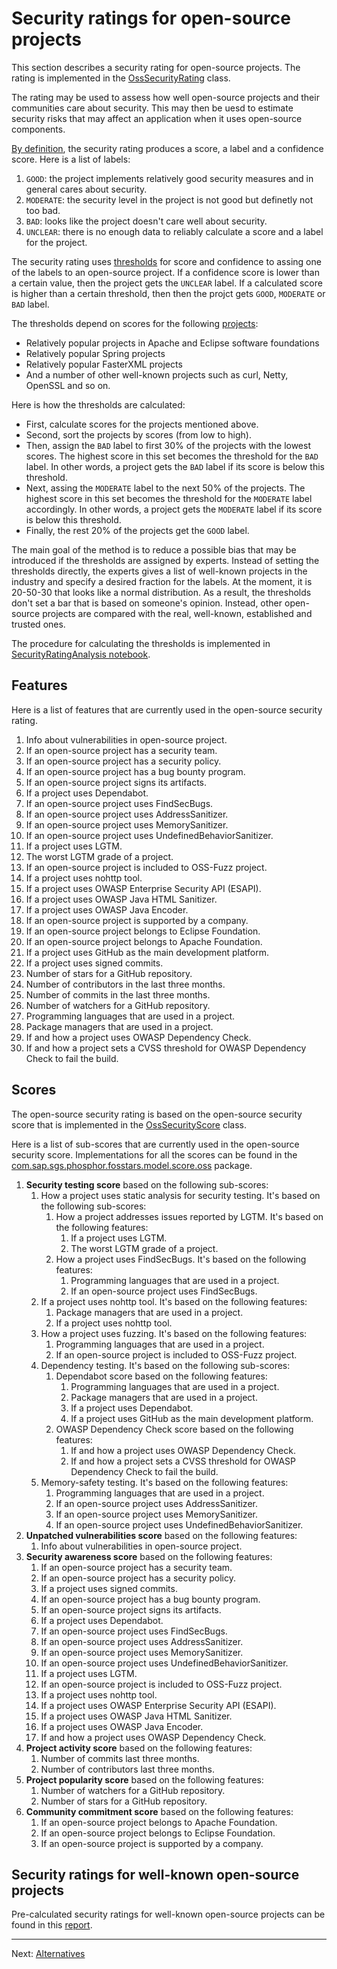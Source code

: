 # Security ratings for open-source projects

This section describes a security rating for open-source projects.
The rating is implemented in the [OssSecurityRating](https://github.com/SAP/fosstars-rating-core/blob/master/src/main/java/com/sap/sgs/phosphor/fosstars/model/rating/oss/OssSecurityRating.java) class.

The rating may be used to assess how well open-source projects and their communities care about security. 
This may then be uesd to estimate security risks that may affect an application when it uses open-source components.

[By definition](ratings.md), the security rating produces a score, a label and a confidence score.
Here is a list of labels:

1.  `GOOD`: the project implements relatively good security measures and in general cares about security.
1.  `MODERATE`: the security level in the project is not good but definetly not too bad.
1.  `BAD`: looks like the project doesn't care well about security.
1.  `UNCLEAR`: there is no enough data to reliably calculate a score and a label for the project.

The security rating uses [thresholds](https://github.com/SAP/fosstars-rating-core/blob/master/src/main/java/com/sap/sgs/phosphor/fosstars/model/rating/oss/OssSecurityRating.java#L84)
for score and confidence to assing one of the labels to an open-source project.
If a confidence score is lower than a certain value, then the project gets the `UNCLEAR` label.
If a calculated score is higher than a certain threshold, then then the projct gets `GOOD`, `MODERATE` or `BAD` label.

The thresholds depend on scores for the following [projects](oss/security):

*  Relatively popular projects in Apache and Eclipse software foundations
*  Relatively popular Spring projects
*  Relatively popular FasterXML projects
*  And a number of other well-known projects such as curl, Netty, OpenSSL and so on.

Here is how the thresholds are calculated:

*  First, calculate scores for the projects mentioned above.
*  Second, sort the projects by scores (from low to high).
*  Then, assign the `BAD` label to first 30% of the projects with the lowest scores.
   The highest score in this set becomes the threshold for the `BAD` label.
   In other words, a project gets the `BAD` label if its score is below this threshold.
*  Next, assing the `MODERATE` label to the next 50% of the projects.
   The highest score in this set becomes the threshold for the `MODERATE` label accordingly.
   In other words, a project gets the `MODERATE` label if its score is below this threshold.
*  Finally, the rest 20% of the projects get the `GOOD` label.

The main goal of the method is to reduce a possible bias that may be introduced if the thresholds are assigned by experts.
Instead of setting the thresholds directly, the experts gives a list of well-known projects in the industry and specify
a desired fraction for the labels. At the moment, it is 20-50-30 that looks like a normal distribution.
As a result, the thresholds don't set a bar that is based on someone's opinion.
Instead, other open-source projects are compared with the real, well-known, established and trusted ones.

The procedure for calculating the thresholds is implemented in [SecurityRatingAnalysis notebook](https://github.com/SAP/fosstars-rating-core/blob/master/src/main/jupyter/oss/security/SecurityRatingAnalysis.ipynb).

## Features

Here is a list of features that are currently used in the open-source security rating.

1.  Info about vulnerabilities in open-source project.
1.  If an open-source project has a security team.
1.  If an open-source project has a security policy.
1.  If an open-source project has a bug bounty program.
1.  If an open-source project signs its artifacts.
1.  If a project uses Dependabot.
1.  If an open-source project uses FindSecBugs.
1.  If an open-source project uses AddressSanitizer.
1.  If an open-source project uses MemorySanitizer.
1.  If an open-source project uses UndefinedBehaviorSanitizer.
1.  If a project uses LGTM.
1.  The worst LGTM grade of a project.
1.  If an open-source project is included to OSS-Fuzz project.
1.  If a project uses nohttp tool.
1.  If a project uses OWASP Enterprise Security API (ESAPI).
1.  If a project uses OWASP Java HTML Sanitizer.
1.  If a project uses OWASP Java Encoder.
1.  If an open-source project is supported by a company.
1.  If an open-source project belongs to Eclipse Foundation.
1.  If an open-source project belongs to Apache Foundation.
1.  If a project uses GitHub as the main development platform.
1.  If a project uses signed commits.
1.  Number of stars for a GitHub repository.
1.  Number of contributors in the last three months.
1.  Number of commits in the last three months.
1.  Number of watchers for a GitHub repository.
1.  Programming languages that are used in a project.
1.  Package managers that are used in a project.
1.  If and how a project uses OWASP Dependency Check.
1.  If and how a project sets a CVSS threshold for OWASP Dependency Check to fail the build.

## Scores

The open-source security rating is based on the open-source security score
that is implemented in the [OssSecurityScore](https://github.com/SAP/fosstars-rating-core/blob/master/src/main/java/com/sap/sgs/phosphor/fosstars/model/score/oss/OssSecurityScore.java) class.

Here is a list of sub-scores that are currently used in the open-source security score.
Implementations for all the scores can be found in the [com.sap.sgs.phosphor.fosstars.model.score.oss](https://github.com/SAP/fosstars-rating-core/blob/master/src/main/java/com/sap/sgs/phosphor/fosstars/model/score/oss) package.

1.  **Security testing score** based on the following sub-scores:
    1.  How a project uses static analysis for security testing. It's based on the following sub-scores:
        1.  How a project addresses issues reported by LGTM. It's based on the following features:
            1.  If a project uses LGTM.
            1.  The worst LGTM grade of a project.
        1.  How a project uses FindSecBugs. It's based on the following features:
            1.  Programming languages that are used in a project.
            1.  If an open-source project uses FindSecBugs.
    1.  If a project uses nohttp tool. It's based on the following features:
        1.  Package managers that are used in a project.
        1.  If a project uses nohttp tool.
    1.  How a project uses fuzzing. It's based on the following features:
        1.  Programming languages that are used in a project.
        1.  If an open-source project is included to OSS-Fuzz project.
    1.  Dependency testing. It's based on the following sub-scores:
        1.  Dependabot score based on the following features:
            1.  Programming languages that are used in a project.
            1.  Package managers that are used in a project.
            1.  If a project uses Dependabot.
            1.  If a project uses GitHub as the main development platform.
        1.  OWASP Dependency Check score based on the following features:
            1.  If and how a project uses OWASP Dependency Check.
            1.  If and how a project sets a CVSS threshold for OWASP Dependency Check to fail the build.
    1.  Memory-safety testing. It's based on the following features:
        1.  Programming languages that are used in a project.
        1.  If an open-source project uses AddressSanitizer.
        1.  If an open-source project uses MemorySanitizer.
        1.  If an open-source project uses UndefinedBehaviorSanitizer.
1.  **Unpatched vulnerabilities score** based on the following features:
    1.  Info about vulnerabilities in open-source project.
1.  **Security awareness score** based on the following features:
    1.  If an open-source project has a security team.
    1.  If an open-source project has a security policy.
    1.  If a project uses signed commits.
    1.  If an open-source project has a bug bounty program.
    1.  If an open-source project signs its artifacts.
    1.  If a project uses Dependabot.
    1.  If an open-source project uses FindSecBugs.
    1.  If an open-source project uses AddressSanitizer.
    1.  If an open-source project uses MemorySanitizer.
    1.  If an open-source project uses UndefinedBehaviorSanitizer.
    1.  If a project uses LGTM.
    1.  If an open-source project is included to OSS-Fuzz project.
    1.  If a project uses nohttp tool.
    1.  If a project uses OWASP Enterprise Security API (ESAPI).
    1.  If a project uses OWASP Java HTML Sanitizer.
    1.  If a project uses OWASP Java Encoder.
    1.  If and how a project uses OWASP Dependency Check.
1.  **Project activity score** based on the following features:
    1.  Number of commits last three months.
    1.  Number of contributors last three months.
1.  **Project popularity score** based on the following features:
    1.  Number of watchers for a GitHub repository.
    1.  Number of stars for a GitHub repository.
1.  **Community commitment score** based on the following features:
    1.  If an open-source project belongs to Apache Foundation.
    1.  If an open-source project belongs to Eclipse Foundation.
    1.  If an open-source project is supported by a company.

## Security ratings for well-known open-source projects

Pre-calculated security ratings for well-known open-source projects can be found
in this [report](oss/security).

---

Next: [Alternatives](alternatives.md)
